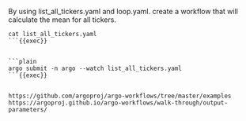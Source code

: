 By using list_all_tickers.yaml and loop.yaml.
create a workflow that will calculate the mean for all tickers.

```plain
cat list_all_tickers.yaml 
```{{exec}}


```plain
argo submit -n argo --watch list_all_tickers.yaml
```{{exec}}


https://github.com/argoproj/argo-workflows/tree/master/examples
https://argoproj.github.io/argo-workflows/walk-through/output-parameters/
